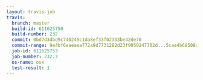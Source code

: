 ```yaml
---
layout: travis-job
travis:
  branch: master
  build-id: 611625750
  build-number: 232
  commit: 0bd7d3dbd9c740249c1da8ef33f02333be42de70
  commit-range: 9e4bf6eaeaea772a9d7731282d23f9950247702d...5cae4b69508adade561754b4d669e0f48b3c8337
  job-id: 611625753
  job-number: 232.3
  os-name: osx
  test-result: 1
---
```

